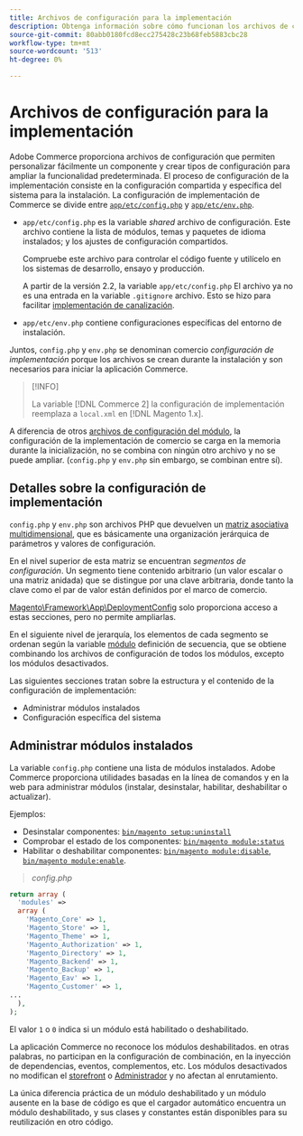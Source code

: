 ```yaml
---
title: Archivos de configuración para la implementación
description: Obtenga información sobre cómo funcionan los archivos de configuración para instalar la aplicación Commerce.
source-git-commit: 80abb0180fcd8ecc275428c23b68feb5883cbc28
workflow-type: tm+mt
source-wordcount: '513'
ht-degree: 0%

---
```



# Archivos de configuración para la implementación

Adobe Commerce proporciona archivos de configuración que permiten personalizar fácilmente un componente y crear tipos de configuración para ampliar la funcionalidad predeterminada. El proceso de configuración de la implementación consiste en la configuración compartida y específica del sistema para la instalación. La configuración de implementación de Commerce se divide entre [`app/etc/config.php`](../reference/config-reference-configphp.md) y [`app/etc/env.php`](../reference/config-reference-envphp.md).

- `app/etc/config.php` es la variable _shared_ archivo de configuración.
Este archivo contiene la lista de módulos, temas y paquetes de idioma instalados; y los ajustes de configuración compartidos.

   Compruebe este archivo para controlar el código fuente y utilícelo en los sistemas de desarrollo, ensayo y producción.

   A partir de la versión 2.2, la variable `app/etc/config.php` El archivo ya no es una entrada en la variable `.gitignore` archivo.
Esto se hizo para facilitar [implementación de canalización](../deployment/technical-details.md).

- `app/etc/env.php` contiene configuraciones específicas del entorno de instalación.

Juntos, `config.php` y `env.php` se denominan comercio _configuración de implementación_ porque los archivos se crean durante la instalación y son necesarios para iniciar la aplicación Commerce.

>[!INFO]
>
>La variable [!DNL Commerce 2] la configuración de implementación reemplaza a `local.xml` en [!DNL Magento 1.x].

A diferencia de otros [archivos de configuración del módulo](../reference/module-files.md), la configuración de la implementación de comercio se carga en la memoria durante la inicialización, no se combina con ningún otro archivo y no se puede ampliar. (`config.php` y `env.php` sin embargo, se combinan entre sí).

## Detalles sobre la configuración de implementación

`config.php` y `env.php` son archivos PHP que devuelven un [matriz asociativa multidimensional](https://www.w3schools.com:443/php/php_arrays.asp), que es básicamente una organización jerárquica de parámetros y valores de configuración.

En el nivel superior de esta matriz se encuentran _segmentos de configuración_. Un segmento tiene contenido arbitrario (un valor escalar o una matriz anidada) que se distingue por una clave arbitraria, donde tanto la clave como el par de valor están definidos por el marco de comercio.

[Magento\Framework\App\DeploymentConfig](https://github.com/magento/magento2/blob/2.4/lib/internal/Magento/Framework/App/DeploymentConfig.php) solo proporciona acceso a estas secciones, pero no permite ampliarlas.

En el siguiente nivel de jerarquía, los elementos de cada segmento se ordenan según la variable [módulo](https://glossary.magento.com/module) definición de secuencia, que se obtiene combinando los archivos de configuración de todos los módulos, excepto los módulos desactivados.

Las siguientes secciones tratan sobre la estructura y el contenido de la configuración de implementación:

- Administrar módulos instalados
- Configuración específica del sistema

## Administrar módulos instalados

La variable `config.php` contiene una lista de módulos instalados. Adobe Commerce proporciona utilidades basadas en la línea de comandos y en la web para administrar módulos (instalar, desinstalar, habilitar, deshabilitar o actualizar).

Ejemplos:

- Desinstalar componentes: [`bin/magento setup:uninstall`](https://devdocs.magento.com/guides/v2.4/install-gde/install/cli/install-cli-uninstall.html)
- Comprobar el estado de los componentes: [`bin/magento module:status`](https://devdocs.magento.com/guides/v2.4/reference/cli/magento.html#modulestatus)
- Habilitar o deshabilitar componentes: [`bin/magento module:disable`](https://devdocs.magento.com/guides/v2.4/install-gde/install/cli/install-cli-subcommands-enable.html#instgde-cli-subcommands-enable-disable), [`bin/magento module:enable`](https://devdocs.magento.com/guides/v2.4/install-gde/install/cli/install-cli-subcommands-enable.html#instgde-cli-subcommands-enable-disable).

> _config.php_

```php
return array (
  'modules' =>
  array (
    'Magento_Core' => 1,
    'Magento_Store' => 1,
    'Magento_Theme' => 1,
    'Magento_Authorization' => 1,
    'Magento_Directory' => 1,
    'Magento_Backend' => 1,
    'Magento_Backup' => 1,
    'Magento_Eav' => 1,
    'Magento_Customer' => 1,
...
  ),
);
```

El valor `1` o `0` indica si un módulo está habilitado o deshabilitado.

La aplicación Commerce no reconoce los módulos deshabilitados. en otras palabras, no participan en la configuración de combinación, en la inyección de dependencias, eventos, complementos, etc. Los módulos desactivados no modifican el [storefront](https://glossary.magento.com/storefront) o [Administrador](https://glossary.magento.com/admin) y no afectan al enrutamiento.

La única diferencia práctica de un módulo deshabilitado y un módulo ausente en la base de código es que el cargador automático encuentra un módulo deshabilitado, y sus clases y constantes están disponibles para su reutilización en otro código.
